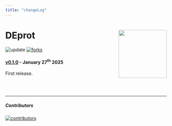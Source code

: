 ```yaml
---
title: "changeLog"
---
```


# DEprot [<img src="https://sebastian-gregoricchio.github.io/DEprot/DEprot_logo.png" align="right" height = 150/>](https://sebastian-gregoricchio.github.io/DEprot)
![update](https://badges.pufler.dev/updated/sebastian-gregoricchio/DEprot)
[![forks](https://img.shields.io/github/forks/sebastian-gregoricchio/DEprot?style=social)](https://github.com/sebastian-gregoricchio/DEprot/fork)


#### [v0.1.0](https://github.com/sebastian-gregoricchio/DEprot/releases/tag/0.1.0) - January 27<sup>th</sup> 2025
First release.



<br />
<br />

-----------------------------------------------------------------------

##### Contributors
[![contributors](https://badges.pufler.dev/contributors/sebastian-gregoricchio/DEprot?size=50&padding=5&bots=true)](https://sebastian-gregoricchio.github.io/)
